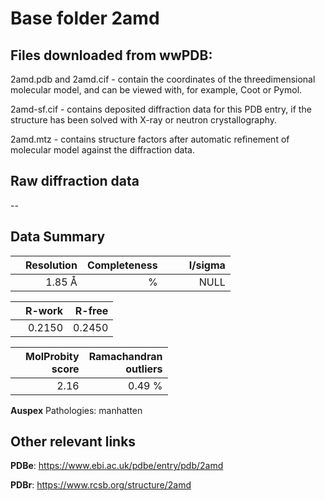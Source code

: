 # Base folder 2amd

## Files downloaded from wwPDB:

2amd.pdb and 2amd.cif - contain the coordinates of the threedimensional molecular model, and can be viewed with, for example, Coot or Pymol.

2amd-sf.cif - contains deposited diffraction data for this PDB entry, if the structure has been solved with X-ray or neutron crystallography.

2amd.mtz - contains structure factors after automatic refinement of molecular model against the diffraction data.

## Raw diffraction data

--<br> 

## Data Summary
|   | Resolution | Completeness| I/sigma |
|---|-------------:|----------------:|--------------:|
|   |1.85 Å|      %|<img width=50/>NULL |

|   | **R-work**| **R-free**   
|---|-------------:|----------------:|           
||  0.2150|  0.2450|

|   |**MolProbity<br>score**| **Ramachandran<br>outliers** 
|---|-------------:|----------------:|
||  2.16|  0.49 %|

**Auspex** Pathologies: manhatten

 

## Other relevant links 
**PDBe**:  https://www.ebi.ac.uk/pdbe/entry/pdb/2amd
 
**PDBr**: https://www.rcsb.org/structure/2amd 

